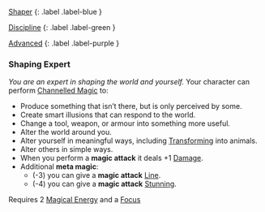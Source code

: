 
[Shaper](Game/Character-Development#Shaper)
{: .label .label-blue }

[Discipline](Game/Character-Development#Discipline)
{: .label .label-green }

[Advanced](Game/Character-Development#Advanced)
{: .label .label-purple }
### Shaping Expert
*You are an expert in shaping the world and yourself.*
Your character can perform [Channelled Magic](Magic#Channelled%20Magic) to:
- Produce something that isn’t there, but is only perceived by some.
- Create smart illusions that can respond to the world.
- Change a tool, weapon, or armour into something more useful.
- Alter the world around you.
- Alter yourself in meaningful ways, including [Transforming](Game/Core/Effects#Transformed) into animals.
- Alter others in simple ways.
- When you perform a **magic attack** it deals +1 [Damage](Game/Core/Weapons#Damage). 
- Additional **meta magic**:
	- (-3) you can give a **magic attack** [Line](Game/Core/Blocks/Line).
	- (-4) you can give a **magic attack** [Stunning](Game/Core/Blocks/Stunning).

Requires 2 [Magical Energy](Magic#Magical%20Energy) and a [Focus](Game/Example-Gear#Focus)